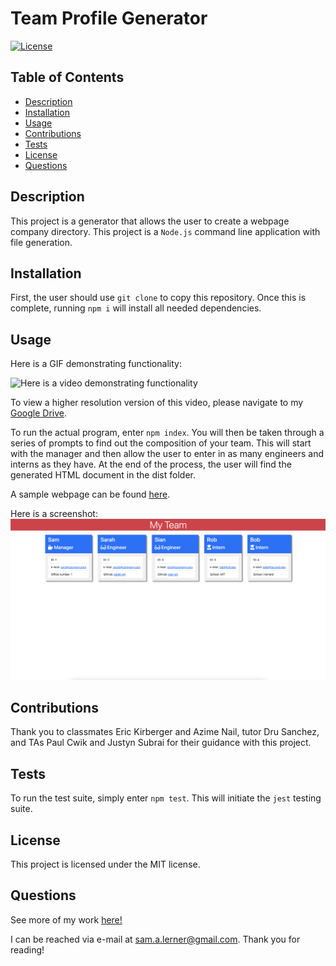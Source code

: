 

  # Team Profile Generator

  [![License](https://img.shields.io/badge/license-MIT-green)](https://opensource.org/licenses/MIT)
  
  ## Table of Contents 
  - [Description](#description)
  - [Installation](#installation)
  - [Usage](#usage)
  - [Contributions](#contributions)
  - [Tests](#test)
  - [License](#license)
  - [Questions](#questions)
  


## Description

This project is a generator that allows the user to create a webpage company directory. This project is a `Node.js` command line application with file generation.

## Installation

First, the user should use `git clone` to copy this repository. Once this is complete, running `npm i` will install all needed dependencies. 

## Usage
Here is a GIF demonstrating functionality:

![Here is a video demonstrating functionality](./assets/images/team-demo.gif)

To view a higher resolution version of this video, please navigate to my [Google Drive](https://drive.google.com/file/d/14suLGlgqpKQcwuaSyqOSHOaX4EbvXML6/view).


To run the actual program, enter `npm index`. You will then be taken through a series of prompts to find out the composition of your team. This will start with the manager and then allow the user to enter in as many engineers and interns as they have. At the end of the process, the user will find the generated HTML document in the dist folder.

A sample webpage can be found [here](./dist/index.html).

Here is a screenshot:
![Webpage screenshot](./assets/images/screen-shot.png)

## Contributions

Thank you to classmates Eric Kirberger and Azime Nail, tutor Dru Sanchez, and TAs Paul Cwik and Justyn Subrai for their guidance with this project. 

## Tests

To run the test suite, simply enter `npm test`. This will initiate the `jest` testing suite.

## License
This project is licensed under the MIT license.
    

## Questions
See more of my work [here!](https://github.com/sam-lerner) 

I can be reached via e-mail at sam.a.lerner@gmail.com. Thank you for reading!

